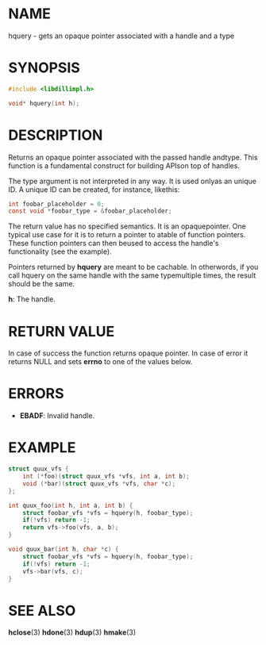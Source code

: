 # NAME

hquery - gets an opaque pointer associated with a handle and a type

# SYNOPSIS

```c
#include <libdillimpl.h>

void* hquery(int h);
```

# DESCRIPTION

Returns an opaque pointer associated with the passed handle andtype.  This function is a fundamental construct for building APIson top of handles.

The type argument is not interpreted in any way. It is used onlyas an unique ID.  A unique ID can be created, for instance, likethis:

```c
int foobar_placeholder = 0;
const void *foobar_type = &foobar_placeholder;
```

The  return value has no specified semantics. It is an opaquepointer.  One typical use case for it is to return a pointer to atable of function pointers.  These function pointers can then beused to access the handle's functionality (see the example).

Pointers returned by **hquery** are meant to be cachable. In otherwords, if you call hquery on the same handle with the same typemultiple times, the result should be the same.

**h**: The handle.

# RETURN VALUE

In case of success the function returns opaque pointer. In case of error it returns NULL and sets **errno** to one of the values below.

# ERRORS

* **EBADF**: Invalid handle.

# EXAMPLE

```c
struct quux_vfs {
    int (*foo)(struct quux_vfs *vfs, int a, int b);
    void (*bar)(struct quux_vfs *vfs, char *c);
};

int quux_foo(int h, int a, int b) {
    struct foobar_vfs *vfs = hquery(h, foobar_type);
    if(!vfs) return -1;
    return vfs->foo(vfs, a, b);
}

void quux_bar(int h, char *c) {
    struct foobar_vfs *vfs = hquery(h, foobar_type);
    if(!vfs) return -1;
    vfs->bar(vfs, c);
}
```

# SEE ALSO

**hclose**(3) **hdone**(3) **hdup**(3) **hmake**(3) 

